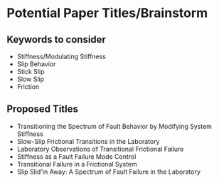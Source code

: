 # Potential Paper Titles/Brainstorm

## Keywords to consider
* Stiffness/Modulating Stiffness
* Slip Behavior
* Stick Slip
* Slow Slip
* Friction

## Proposed Titles
* Transitioning the Spectrum of Fault Behavior by Modifying System Stiffness
* Slow-Slip Frictional Transitions in the Laboratory
* Laboratory Observations of Transitional Frictional Failure
* Stiffness as a Fault Failure Mode Control
* Transitional Failure in a Frictional System
* Slip Slid'in Away: A Spectrum of Fault Failure in the Laboratory
